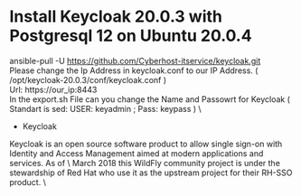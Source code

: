 # Install Keycloak 20.0.3 with Postgresql 12 on Ubuntu 20.0.4

ansible-pull -U https://github.com/Cyberhost-itservice/keycloak.git \
Please change the Ip Address in keycloak.conf to our IP Address. ( /opt/keycloak-20.0.3/conf/keycloak.conf ) \
Url: https://our_ip:8443 \
In the export.sh File can you change the Name and Passowrt for Keycloak ( Standart is sed: USER: keyadmin ; Pass: keypass ) \

+ Keycloak

Keycloak is an open source software product to allow single sign-on with Identity and Access Management aimed at modern applications and services. As of \ March 2018 this WildFly community project is under the stewardship of Red Hat who use it as the upstream project for their RH-SSO product. \ 
